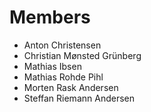 # Members
 - Anton Christensen
 - Christian Mønsted Grünberg
 - Mathias Ibsen
 - Mathias Rohde Pihl
 - Morten Rask Andersen
 - Steffan Riemann Andersen
